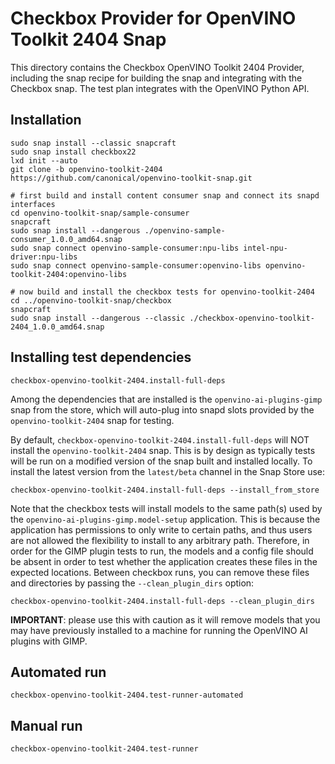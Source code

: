 # Checkbox Provider for OpenVINO Toolkit 2404 Snap

This directory contains the Checkbox OpenVINO Toolkit 2404 Provider, including the snap recipe for building the snap and integrating with the Checkbox snap. The test plan integrates with the OpenVINO Python API.

## Installation

```
sudo snap install --classic snapcraft
sudo snap install checkbox22
lxd init --auto
git clone -b openvino-toolkit-2404 https://github.com/canonical/openvino-toolkit-snap.git

# first build and install content consumer snap and connect its snapd interfaces
cd openvino-toolkit-snap/sample-consumer
snapcraft
sudo snap install --dangerous ./openvino-sample-consumer_1.0.0_amd64.snap
sudo snap connect openvino-sample-consumer:npu-libs intel-npu-driver:npu-libs
sudo snap connect openvino-sample-consumer:openvino-libs openvino-toolkit-2404:openvino-libs

# now build and install the checkbox tests for openvino-toolkit-2404
cd ../openvino-toolkit-snap/checkbox
snapcraft
sudo snap install --dangerous --classic ./checkbox-openvino-toolkit-2404_1.0.0_amd64.snap
```

## Installing test dependencies

```
checkbox-openvino-toolkit-2404.install-full-deps
```

Among the dependencies that are installed is the `openvino-ai-plugins-gimp` snap from the store, which will auto-plug into snapd slots provided by the `openvino-toolkit-2404` snap for testing.

By default, `checkbox-openvino-toolkit-2404.install-full-deps` will NOT install the `openvino-toolkit-2404` snap. This is by design as typically tests will be run on a modified version of the snap built and installed locally. To install the latest version from the `latest/beta` channel in the Snap Store use:

```
checkbox-openvino-toolkit-2404.install-full-deps --install_from_store
```

Note that the checkbox tests will install models to the same path(s) used by the `openvino-ai-plugins-gimp.model-setup` application. This is because the application has permissions to only write to certain paths, and thus users are not allowed the flexibility to install to any arbitrary path. Therefore, in order for the GIMP plugin tests to run, the models and a config file should be absent in order to test whether the application creates these files in the expected locations. Between checkbox runs, you can remove these files and directories by passing the `--clean_plugin_dirs` option:

```
checkbox-openvino-toolkit-2404.install-full-deps --clean_plugin_dirs
```

**IMPORTANT**: please use this with caution as it will remove models that you may have previously installed to a machine for running the OpenVINO AI plugins with GIMP.

## Automated run

```
checkbox-openvino-toolkit-2404.test-runner-automated
```

## Manual run

```
checkbox-openvino-toolkit-2404.test-runner
```
